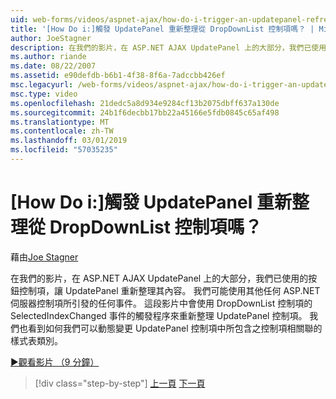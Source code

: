 ```yaml
---
uid: web-forms/videos/aspnet-ajax/how-do-i-trigger-an-updatepanel-refresh-from-a-dropdownlist-control
title: '[How Do i:]觸發 UpdatePanel 重新整理從 DropDownList 控制項嗎？ | Microsoft Docs'
author: JoeStagner
description: 在我們的影片，在 ASP.NET AJAX UpdatePanel 上的大部分，我們已使用的按鈕控制項，讓 UpdatePanel 重新整理其內容。 我們可能使用任何事件...
ms.author: riande
ms.date: 08/22/2007
ms.assetid: e90defdb-b6b1-4f38-8f6a-7adccbb426ef
msc.legacyurl: /web-forms/videos/aspnet-ajax/how-do-i-trigger-an-updatepanel-refresh-from-a-dropdownlist-control
msc.type: video
ms.openlocfilehash: 21dedc5a8d934e9284cf13b2075dbff637a130de
ms.sourcegitcommit: 24b1f6decbb17bb22a45166e5fdb0845c65af498
ms.translationtype: MT
ms.contentlocale: zh-TW
ms.lasthandoff: 03/01/2019
ms.locfileid: "57035235"
---
```

<a name="how-do-i-trigger-an-updatepanel-refresh-from-a-dropdownlist-control"></a>[How Do i:]觸發 UpdatePanel 重新整理從 DropDownList 控制項嗎？
====================
藉由[Joe Stagner](https://github.com/JoeStagner)

在我們的影片，在 ASP.NET AJAX UpdatePanel 上的大部分，我們已使用的按鈕控制項，讓 UpdatePanel 重新整理其內容。 我們可能使用其他任何 ASP.NET 伺服器控制項所引發的任何事件。 這段影片中會使用 DropDownList 控制項的 SelectedIndexChanged 事件的觸發程序來重新整理 UpdatePanel 控制項。 我們也看到如何我們可以動態變更 UpdatePanel 控制項中所包含之控制項相關聯的樣式表類別。

[&#9654;觀看影片 （9 分鐘）](https://channel9.msdn.com/Blogs/ASP-NET-Site-Videos/how-do-i-trigger-an-updatepanel-refresh-from-a-dropdownlist-control)

> [!div class="step-by-step"]
> [上一頁](how-do-i-implement-the-persistent-communications-pattern-using-web-services.md)
> [下一頁](how-do-i-create-an-aspnet-ajax-extender-from-scratch.md)
